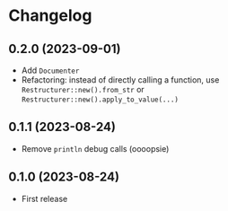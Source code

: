 # Changelog

## 0.2.0 (2023-09-01)

* Add `Documenter` 
* Refactoring: instead of directly calling a function, use `Restructurer::new().from_str`
 or `Restructurer::new().apply_to_value(...)`

## 0.1.1 (2023-08-24)

* Remove `println` debug calls (oooopsie)

## 0.1.0 (2023-08-24)

* First release
